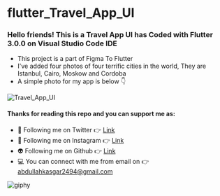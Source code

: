 # flutter_Travel_App_UI
### Hello friends! This is a Travel App UI has Coded with Flutter 3.0.0 on Visual Studio Code IDE

- This project is a part of Figma To Flutter
- I've added four photos of four terrific cities in the world, They are Istanbul, Cairo, Moskow and Cordoba
- A simple photo for my app is below 👇


![Travel_App_UI](https://user-images.githubusercontent.com/88820048/168487106-421b91c9-1353-4ed1-a229-ef59f9da46b3.png)


#### Thanks for reading this repo and you can support me as:

- 👻 Following me on Twitter 👉 [Link](https://twitter.com/AbdullahKasgar)
- 🤖 Following me on Instagram 👉 [Link](https://www.instagram.com/jay_official_24_/)
- 👽 Following me on Github 👉 [Link](https://github.com/abdullah0912/)
- 💻 You can connect with me from email on 👉 [abdullahkasgar2494@gmail.com](abdullahkasgar2494@gmail.com)


![giphy](https://user-images.githubusercontent.com/88820048/167713029-812de49b-2df0-431d-87b1-fa0bf6060065.gif)
